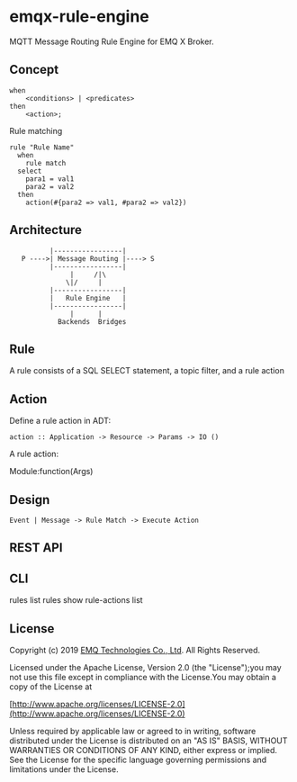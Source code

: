 
# emqx-rule-engine

MQTT Message Routing Rule Engine for EMQ X Broker.

## Concept

```
when
    <conditions> | <predicates>
then
    <action>;
```

Rule matching

```
rule "Rule Name"
  when
    rule match
  select
    para1 = val1
    para2 = val2
  then
    action(#{para2 => val1, #para2 => val2})
```

## Architecture


```
          |-----------------|
   P ---->| Message Routing |----> S
          |-----------------|
               |     /|\
              \|/     |
          |-----------------|
          |   Rule Engine   |
          |-----------------|
               |      |
            Backends  Bridges
```

## Rule

A rule consists of a SQL SELECT statement, a topic filter, and a rule action

## Action

Define a rule action in ADT:

```
action :: Application -> Resource -> Params -> IO ()
```

A rule action:

Module:function(Args)

## Design

```
Event | Message -> Rule Match -> Execute Action
```


## REST API

## CLI

rules list
rules show
rule-actions list

## License

Copyright (c) 2019 [EMQ Technologies Co., Ltd](https://emqx.io). All Rights Reserved.

Licensed under the Apache License, Version 2.0 (the "License");you may not use this file except in compliance with the License.You may obtain a copy of the License at

[http://www.apache.org/licenses/LICENSE-2.0](http://www.apache.org/licenses/LICENSE-2.0)

Unless required by applicable law or agreed to in writing, software distributed under the License is distributed on an "AS IS" BASIS, WITHOUT WARRANTIES OR CONDITIONS OF ANY KIND, either express or implied.
See the License for the specific language governing permissions and limitations under the License.

